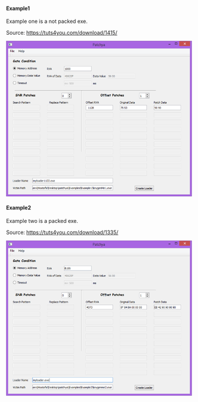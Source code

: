 #### Example1

Example one is a not packed exe.

Source: https://tuts4you.com/download/1415/


![Solution for example 1](../screenshots/Example1.PNG)

#### Example2

Example two is a packed exe.


Source: https://tuts4you.com/download/1335/
	

![Solution for example 2](../screenshots/Example2.PNG)
